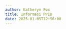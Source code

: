 ```yaml
---
author: Katheryn Fox
title: Informasi PPID
date: 2025-01-05T12:56:00
---
```


<script>
  function titleToUrl(title) {
    return title.toLowerCase().replace(/ /g, '-').replace(/[^\w-]+/g, '');
  }

  const informasiPPID = [
    {
      title: "SOP PPID"
    },
    {
      title: "Tata Cara"
    },
    {
      title: "Informasi Publik"
    },
    {
      title: "Formulir"
    },
    {
      title: "Peraturan PPID"
    },
    {
      title: "Laporan PPID"
    }
  ];

  document.addEventListener("DOMContentLoaded", function() {
    const containerInformasiPPID = document.querySelector('.section-container-informasi-ppid');
    informasiPPID.forEach(item => {
      const urlPath = `/ms-informasi-ppid/${titleToUrl(item.title)}`;
      containerInformasiPPID.innerHTML += `
        <a href="${urlPath}" class="bg-white dark:bg-gray-800 p-4 rounded-xl border border-gray-300 dark:border-gray-600 shadow-lg hover-container cursor-pointer" style="width: 100%;">
          <div class="flex items-center justify-between">
            <div class="flex items-center flex-1">
              <div class="flex items-center flex-1">
                <h2 class="text-black dark:text-white md:text-xl text-base pr-4 flex items-center" style="height: 100px">${item.title}</h2>
                <div class="border-r-2 border-gray-300 dark:border-gray-600 h-28 ml-auto hidden md:block"></div>
              </div>
            </div>
            <div class="hidden md:flex items-center justify-center h-full w-40">
              <div class="hover-arrow flex items-center justify-center text-black dark:text-white group">
                <span class="mr-3">Selengkapnya</span>
                <i class="fas fa-arrow-right"></i>
              </div>
            </div>
          </div>
        </a>
      `;
    });
  });
</script>
<section class="flex flex-col gap-4 bg-white dark:bg-gray-800 section-container-informasi-ppid">
</section>
<style>
.hover-container:hover .hover-arrow {
    color: #00A86B;
    transform: translateX(10px);
}
.hover-container:hover .hover-arrow i {
    animation: arrowMove 0.8s infinite;
}
.hover-arrow {
    display: inline-flex;
    align-items: center;
    transition: all 0.3s ease;
}
@keyframes arrowMove {
    0% {
        transform: translateX(0);
    }
    50% {
        transform: translateX(5px);
    }
    100% {
        transform: translateX(0);
    }
}
@media (max-width: 768px) {
    .hover-container {
        flex-direction: column;
    }
    .hover-arrow {
        display: none;
    }
}
</style>